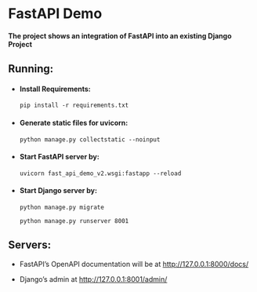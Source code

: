 # FastAPI Demo

#### The project shows an integration of FastAPI into an existing Django Project


## Running:

- #### Install Requirements:
    ```pip install -r requirements.txt```

- #### Generate static files for uvicorn:

    ```python manage.py collectstatic --noinput```

- #### Start FastAPI server by:

    ```uvicorn fast_api_demo_v2.wsgi:fastapp --reload``` 

- #### Start Django server by: 
    ```python manage.py migrate```

    ```python manage.py runserver 8001```


## Servers:

- FastAPI’s OpenAPI documentation will be at http://127.0.0.1:8000/docs/ 

- Django’s admin at http://127.0.0.1:8001/admin/
